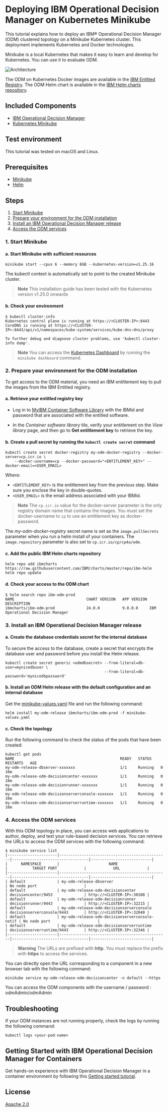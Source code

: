 # Deploying IBM Operational Decision Manager on Kubernetes Minikube

This tutorial explains how to deploy an IBM® Operational Decision Manager (ODM) clustered topology on a Minikube Kubernetes cluster. This deployment implements Kubernetes and Docker technologies.

Minikube is a local Kubernetes that makes it easy to learn and develop for Kubernetes. You can use it to evaluate ODM.

![Architecture](images/minikube-architecture.png)

The ODM on Kubernetes Docker images are available in the [IBM Entitled Registry](https://www.ibm.com/cloud/container-registry). The ODM Helm chart is available in the [IBM Helm charts repository](https://github.com/IBM/charts).

## Included Components

- [IBM Operational Decision Manager](https://ibmdocs-test.dcs.ibm.com/docs/en/odm/9.0.0)
- [Kubernetes Minikube](https://minikube.sigs.k8s.io/docs/)

## Test environment

This tutorial was tested on macOS and Linux.

## Prerequisites

- [Minikube](https://minikube.sigs.k8s.io/docs/start/)
- [Helm](https://helm.sh/docs/intro/install/)

## Steps

1. [Start Minikube](#1-start-minikube)
2. [Prepare your environment for the ODM installation](#2-prepare-your-environment-for-the-odm-installation)
3. [Install an IBM Operational Decision Manager release](#3-install-an-ibm-operational-decision-manager-release)
4. [Access the ODM services](#4-access-the-odm-services)

### 1. Start Minikube

#### a. Start Minikube with sufficient resources

```shell
minikube start --cpus 6 --memory 8GB --kubernetes-version=v1.25.16
```

The kubectl context is automatically set to point to the created Minikube cluster.

> **Note**
> This installation guide has been tested with the Kubernetes version v1.25.0 onwards

#### b. Check your environment

```shell
$ kubectl cluster-info
Kubernetes control plane is running at https://<CLUSTER-IP>:8443
CoreDNS is running at https://<CLUSTER-IP>:8443/api/v1/namespaces/kube-system/services/kube-dns:dns/proxy

To further debug and diagnose cluster problems, use 'kubectl cluster-info dump'.
```

> **Note**
> You can access the [Kubernetes Dashboard](https://kubernetes.io/docs/tasks/access-application-cluster/web-ui-dashboard/) by running the `minikube dashboard` command.

### 2. Prepare your environment for the ODM installation

To get access to the ODM material, you need an IBM entitlement key to pull the images from the IBM Entitled registry.

#### a. Retrieve your entitled registry key

- Log in to [MyIBM Container Software Library](https://myibm.ibm.com/products-services/containerlibrary) with the IBMid and password that are associated with the entitled software.

- In the *Container software library* tile, verify your entitlement on the *View library* page, and then go to **Get entitlement key** to retrieve the key.

#### b. Create a pull secret by running the `kubectl create secret` command

```shell
kubectl create secret docker-registry my-odm-docker-registry --docker-server=cp.icr.io \
    --docker-username=cp --docker-password="<ENTITLEMENT_KEY>" --docker-email=<USER_EMAIL>
```

Where:

- `<ENTITLEMENT_KEY>` is the entitlement key from the previous step. Make sure you enclose the key in double-quotes.
- `<USER_EMAIL>` is the email address associated with your IBMid.

> **Note**
> The `cp.icr.io` value for the docker-server parameter is the only registry domain name that contains the images. You must set the docker-username to `cp` to use an entitlement key as docker-password.

The *my-odm-docker-registry* secret name is set as the `image.pullSecrets` parameter when you run a helm install of your containers. The `image.repository` parameter is also set to `cp.icr.io/cp/cp4a/odm`.

#### c. Add the public IBM Helm charts repository

```shell
helm repo add ibmcharts https://raw.githubusercontent.com/IBM/charts/master/repo/ibm-helm
helm repo update
```

#### d. Check your access to the ODM chart

```shell
$ helm search repo ibm-odm-prod
NAME                             	CHART VERSION	APP VERSION	DESCRIPTION
ibmcharts/ibm-odm-prod           	24.0.0       	9.0.0.0     IBM Operational Decision Manager
```

### 3. Install an IBM Operational Decision Manager release

#### a. Create the database credentials secret for the internal database

To secure the access to the database, create a secret that encrypts the database user and password before you install the Helm release.

```shell
kubectl create secret generic <odmdbsecret> --from-literal=db-user=mynicedbuser \
                                            --from-literal=db-password='mynicedbpassword'
```

#### b. Install an ODM Helm release with the default configuration and an internal database

Get the [minikube-values.yaml](./minikube-values.yaml) file and run the following command:

```shell
helm install my-odm-release ibmcharts/ibm-odm-prod -f minikube-values.yaml
```

#### c. Check the topology

Run the following command to check the status of the pods that have been created:

```shell
kubectl get pods
NAME                                               READY   STATUS    RESTARTS   AGE
my-odm-release-dbserver-xxxxxxx                    1/1     Running   0          16m
my-odm-release-odm-decisioncenter-xxxxxxx          1/1     Running   0          16m
my-odm-release-odm-decisionrunner-xxxxxxx          1/1     Running   0          16m
my-odm-release-odm-decisionserverconsole-xxxxxxx   1/1     Running   0          16m
my-odm-release-odm-decisionserverruntime-xxxxxxx   1/1     Running   0          16m

```

### 4. Access the ODM services

With this ODM topology in place, you can access web applications to author, deploy, and test your rule-based decision services. You can retrieve the URLs to access the ODM services with the following command:

```shell
$ minikube service list
|----------------------|------------------------------------------------|----------------------------------|---------------------------|
|      NAMESPACE       |                      NAME                      |           TARGET PORT            |            URL            |
|----------------------|------------------------------------------------|----------------------------------|---------------------------|
| default              | my-odm-release-dbserver                        | No node port                     |
| default              | my-odm-release-odm-decisioncenter              | decisioncenter/9453              | http://<CLUSTER-IP>:30108 |
| default              | my-odm-release-odm-decisionrunner              | decisionrunner/9443              | http://<CLUSTER-IP>:32215 |
| default              | my-odm-release-odm-decisionserverconsole       | decisionserverconsole/9443       | http://<CLUSTER-IP>:32040 |
| default              | my-odm-release-odm-decisionserverconsole-notif | No node port                     |
| default              | my-odm-release-odm-decisionserverruntime       | decisionserverruntime/9443       | http://<CLUSTER-IP>:32346 |
|----------------------|------------------------------------------------|----------------------------------|---------------------------|
```

> **Warning**
> The URLs are prefixed with **http**. You must replace the prefix with **https** to access the services.

You can directly open the URL corresponding to a component in a new browser tab with the following command:

```shell
minikube service my-odm-release-odm-decisioncenter -n default --https
```

You can access the ODM components with the username / password : odmAdmin/odmAdmin

## Troubleshooting

If your ODM instances are not running properly, check the logs by running the following command:

```shell
kubectl logs <your-pod-name>
```

## Getting Started with IBM Operational Decision Manager for Containers

Get hands-on experience with IBM Operational Decision Manager in a container environment by following this [Getting started tutorial](https://github.com/DecisionsDev/odm-for-container-getting-started/blob/master/README.md).

## License

[Apache 2.0](/LICENSE)
